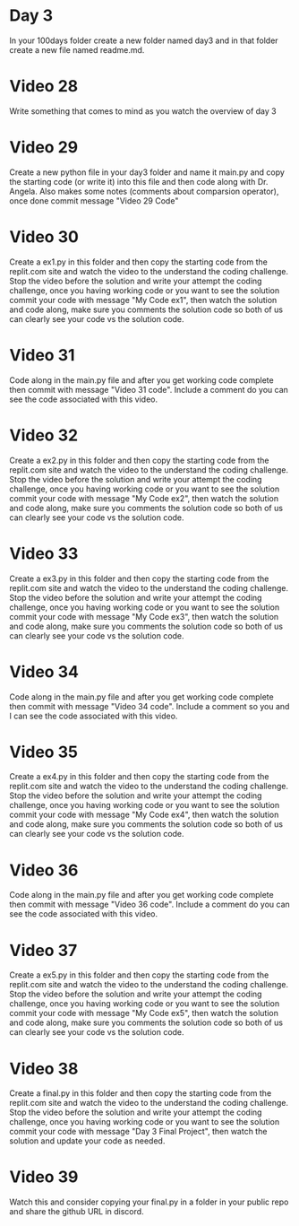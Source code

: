 # Day 3
In your 100days folder create a new folder named day3 and in that folder create a new file named readme.md.

# Video 28
Write something that comes to mind as you watch the overview of day 3

# Video 29
Create a new python file in your day3 folder and name it main.py and copy the starting code (or write it) into this file and then code along with Dr. Angela.  Also makes some notes (comments about comparsion operator), once done commit message "Video 29 Code"

# Video 30
Create a ex1.py in this folder and then copy the starting code from the replit.com site and watch the video to the understand the coding challenge. Stop the video before the solution and write your attempt the coding challenge, once you having working code or you want to see the solution commit your code with message "My Code ex1", then watch the solution and code along, make sure you comments the solution code so both of us can clearly see your code vs the solution code. 


# Video 31
Code along in the main.py file and after you get working code complete then commit with message "Video 31 code". Include a comment do you can see the code associated with this video.

# Video 32
Create a ex2.py in this folder and then copy the starting code from the replit.com site and watch the video to the understand the coding challenge. Stop the video before the solution and write your attempt the coding challenge, once you having working code or you want to see the solution commit your code with message "My Code ex2", then watch the solution and code along, make sure you comments the solution code so both of us can clearly see your code vs the solution code. 

# Video 33
Create a ex3.py in this folder and then copy the starting code from the replit.com site and watch the video to the understand the coding challenge. Stop the video before the solution and write your attempt the coding challenge, once you having working code or you want to see the solution commit your code with message "My Code ex3", then watch the solution and code along, make sure you comments the solution code so both of us can clearly see your code vs the solution code. 

# Video 34
Code along in the main.py file and after you get working code complete then commit with message "Video 34 code". Include a comment so you and I can see the code associated with this video.

# Video 35
Create a ex4.py in this folder and then copy the starting code from the replit.com site and watch the video to the understand the coding challenge. Stop the video before the solution and write your attempt the coding challenge, once you having working code or you want to see the solution commit your code with message "My Code ex4", then watch the solution and code along, make sure you comments the solution code so both of us can clearly see your code vs the solution code. 

# Video 36
Code along in the main.py file and after you get working code complete then commit with message "Video 36 code". Include a comment do you can see the code associated with this video.

# Video 37
Create a ex5.py in this folder and then copy the starting code from the replit.com site and watch the video to the understand the coding challenge. Stop the video before the solution and write your attempt the coding challenge, once you having working code or you want to see the solution commit your code with message "My Code ex5", then watch the solution and code along, make sure you comments the solution code so both of us can clearly see your code vs the solution code. 

# Video 38
Create a final.py in this folder and then copy the starting code from the replit.com site and watch the video to the understand the coding challenge. Stop the video before the solution and write your attempt the coding challenge, once you having working code or you want to see the solution commit your code with message "Day 3 Final Project", then watch the solution and update your code as needed.

# Video 39
Watch this and consider copying your final.py in a folder in your public repo and share the github URL in discord.
  